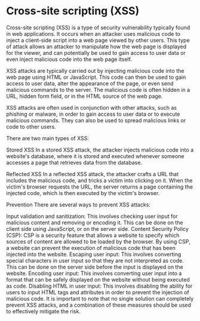 
# Cross-site scripting (XSS) 

Cross-site scripting (XSS) is a type of security vulnerability typically found in web applications. It occurs when an attacker uses malicious code to inject a client-side script into a web page viewed by other users. This type of attack allows an attacker to manipulate how the web page is displayed for the viewer, and can potentially be used to gain access to user data or even inject malicious code into the web page itself.

XSS attacks are typically carried out by injecting malicious code into the web page using HTML or JavaScript. This code can then be used to gain access to user data, alter the appearance of the page, or even send malicious commands to the server. The malicious code is often hidden in a URL, hidden form field, or in the HTML source of the web page.

XSS attacks are often used in conjunction with other attacks, such as phishing or malware, in order to gain access to user data or to execute malicious commands. They can also be used to spread malicious links or code to other users.

There are two main types of XSS:

  Stored XSS
In a stored XSS attack, the attacker injects malicious code into a website's database, where it is stored and executed whenever someone accesses a page that retrieves data from the database.

Reflected XSS
In a reflected XSS attack, the attacker crafts a URL that includes the malicious code, and tricks a victim into clicking on it. When the victim's browser requests the URL, the server returns a page containing the injected code, which is then executed by the victim's browser.

Prevention
There are several ways to prevent XSS attacks:

Input validation and sanitization: This involves checking user input for malicious content and removing or encoding it. This can be done on the client side using JavaScript, or on the server side.
Content Security Policy (CSP): CSP is a security feature that allows a website to specify which sources of content are allowed to be loaded by the browser. By using CSP, a website can prevent the execution of malicious code that has been injected into the website.
Escaping user input: This involves converting special characters in user input so that they are not interpreted as code. This can be done on the server side before the input is displayed on the website.
Encoding user input: This involves converting user input into a format that can be safely displayed on the website without being executed as code.
Disabling HTML in user input: This involves disabling the ability for users to input HTML tags and attributes in order to prevent the injection of malicious code.
It is important to note that no single solution can completely prevent XSS attacks, and a combination of these measures should be used to effectively mitigate the risk.
